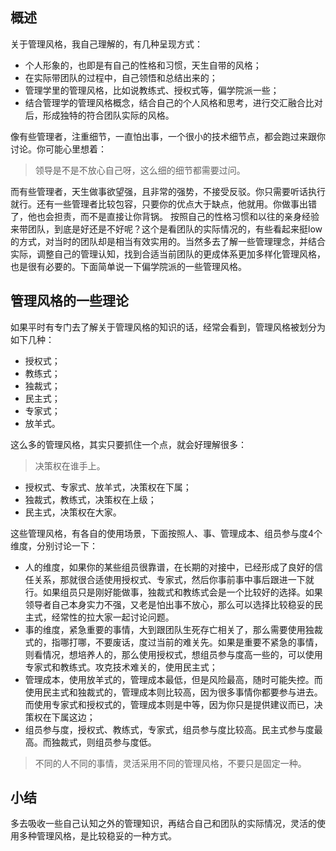 ## 概述

关于管理风格，我自己理解的，有几种呈现方式：

- 个人形象的，也即是有自己的性格和习惯，天生自带的风格；
- 在实际带团队的过程中，自己领悟和总结出来的；
- 管理学里的管理风格，比如说教练式、授权式等，偏学院派一些；
- 结合管理学的管理风格概念，结合自己的个人风格和思考，进行交汇融合比对后，形成独特的符合团队实际的风格。

像有些管理者，注重细节，一直怕出事，一个很小的技术细节点，都会跑过来跟你讨论。你可能心里想着：

> 领导是不是不放心自己呀，这么细的细节都需要过问。

而有些管理者，天生做事欲望强，且非常的强势，不接受反驳。你只需要听话执行就行。还有一些管理者比较包容，只要你的优点大于缺点，他就用。你做事出错了，他也会担责，而不是直接让你背锅。
按照自己的性格习惯和以往的亲身经验来带团队，到底是好还是不好呢？这个是看团队的实际情况的，有些看起来挺low的方式，对当时的团队却是相当有效实用的。当然多去了解一些管理理念，并结合实际，调整自己的管理认知，找到合适当前团队的更成体系更加多样化管理风格，也是很有必要的。下面简单说一下偏学院派的一些管理风格。

## 管理风格的一些理论

如果平时有专门去了解关于管理风格的知识的话，经常会看到，管理风格被划分为如下几种：

- 授权式；
- 教练式；
- 独裁式；
- 民主式；
- 专家式；
- 放羊式。

这么多的管理风格，其实只要抓住一个点，就会好理解很多：

> 决策权在谁手上。

- 授权式、专家式、放羊式，决策权在下属；
- 独裁式，教练式，决策权在上级；
- 民主式，决策权在大家。

这些管理风格，有各自的使用场景，下面按照人、事、管理成本、组员参与度4个维度，分别讨论一下：

- 人的维度，如果你的某些组员很靠谱，在长期的对接中，已经形成了良好的信任关系，那就很合适使用授权式、专家式，然后你事前事中事后跟进一下就行。如果组员只是刚好能做事，独裁式和教练式会是一个比较好的选择。如果领导者自己本身实力不强，又老是怕出事不放心，那么可以选择比较稳妥的民主式，经常性的拉大家一起讨论问题。
- 事的维度，紧急重要的事情，大到跟团队生死存亡相关了，那么需要使用独裁式的，指哪打哪，不要废话，度过当前的难关先。如果是重要不紧急的事情，则看情况，想培养人的，那么使用授权式，想组员参与度高一些的，可以使用专家式和教练式。攻克技术难关的，使用民主式；
- 管理成本，使用放羊式的，管理成本最低，但是风险最高，随时可能失控。而使用民主式和独裁式的，管理成本则比较高，因为很多事情你都要参与进去。而使用专家式和授权式的，管理成本则是中等，因为你只是提供建议而已，决策权在下属这边；
- 组员参与度，授权式、教练式，专家式，组员参与度比较高。民主式参与度最高。而独裁式，则组员参与度低。


> 不同的人不同的事情，灵活采用不同的管理风格，不要只是固定一种。

## 小结

多去吸收一些自己认知之外的管理知识，再结合自己和团队的实际情况，灵活的使用多种管理风格，是比较稳妥的一种方式。